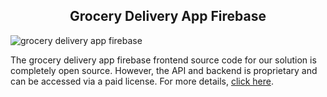 <h2 style="text-align:center">Grocery Delivery App Firebase </h2>

![grocery delivery app firebase](https://admin.ninjascode.com/) 

The grocery delivery app firebase frontend source code for our solution is completely open source. However, the API and backend is proprietary and can be accessed via a paid license. For more details, <a href="https://enatega.com/?utm_source=github&utm_medium=repo&utm_campaign=tiffanie-grocery-delivery-app-firebase" target="_blank">click here</a>.
